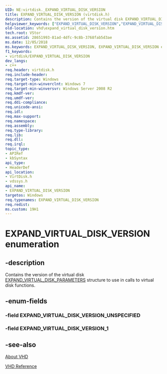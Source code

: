 ```yaml
---
UID: NE:virtdisk._EXPAND_VIRTUAL_DISK_VERSION
title: EXPAND_VIRTUAL_DISK_VERSION (virtdisk.h)
description: Contains the version of the virtual disk EXPAND_VIRTUAL_DISK_PARAMETERS structure to use in calls to virtual disk functions.
helpviewer_keywords: ["EXPAND_VIRTUAL_DISK_VERSION","EXPAND_VIRTUAL_DISK_VERSION enumeration [VHD]","EXPAND_VIRTUAL_DISK_VERSION_1","EXPAND_VIRTUAL_DISK_VERSION_UNSPECIFIED","vdssys/EXPAND_VIRTUAL_DISK_VERSION","vdssys/EXPAND_VIRTUAL_DISK_VERSION_1","vdssys/EXPAND_VIRTUAL_DISK_VERSION_UNSPECIFIED","vhd.expand_virtual_disk_version","virtdisk/EXPAND_VIRTUAL_DISK_VERSION","virtdisk/EXPAND_VIRTUAL_DISK_VERSION_1","virtdisk/EXPAND_VIRTUAL_DISK_VERSION_UNSPECIFIED"]
old-location: vhd\expand_virtual_disk_version.htm
tech.root: VStor
ms.assetid: 28651993-81ad-4dfc-9c8b-3768fab5d3ae
ms.date: 12/05/2018
ms.keywords: EXPAND_VIRTUAL_DISK_VERSION, EXPAND_VIRTUAL_DISK_VERSION enumeration [VHD], EXPAND_VIRTUAL_DISK_VERSION_1, EXPAND_VIRTUAL_DISK_VERSION_UNSPECIFIED, vdssys/EXPAND_VIRTUAL_DISK_VERSION, vdssys/EXPAND_VIRTUAL_DISK_VERSION_1, vdssys/EXPAND_VIRTUAL_DISK_VERSION_UNSPECIFIED, vhd.expand_virtual_disk_version, virtdisk/EXPAND_VIRTUAL_DISK_VERSION, virtdisk/EXPAND_VIRTUAL_DISK_VERSION_1, virtdisk/EXPAND_VIRTUAL_DISK_VERSION_UNSPECIFIED
f1_keywords:
- virtdisk/EXPAND_VIRTUAL_DISK_VERSION
dev_langs:
- c++
req.header: virtdisk.h
req.include-header: 
req.target-type: Windows
req.target-min-winverclnt: Windows 7
req.target-min-winversvr: Windows Server 2008 R2
req.kmdf-ver: 
req.umdf-ver: 
req.ddi-compliance: 
req.unicode-ansi: 
req.idl: 
req.max-support: 
req.namespace: 
req.assembly: 
req.type-library: 
req.lib: 
req.dll: 
req.irql: 
topic_type:
- APIRef
- kbSyntax
api_type:
- HeaderDef
api_location:
- VirtDisk.h
- vdssys.h
api_name:
- EXPAND_VIRTUAL_DISK_VERSION
targetos: Windows
req.typenames: EXPAND_VIRTUAL_DISK_VERSION
req.redist: 
ms.custom: 19H1
---
```


# EXPAND_VIRTUAL_DISK_VERSION enumeration


## -description


Contains the version of the virtual disk 
    <a href="/windows/win32/api/virtdisk/ns-virtdisk-expand_virtual_disk_parameters">EXPAND_VIRTUAL_DISK_PARAMETERS</a> structure 
    to use in calls to virtual disk functions.


## -enum-fields




### -field EXPAND_VIRTUAL_DISK_VERSION_UNSPECIFIED


### -field EXPAND_VIRTUAL_DISK_VERSION_1


## -see-also




<a href="https://docs.microsoft.com/previous-versions/windows/desktop/legacy/dd323654(v=vs.85)">About VHD</a>



<a href="https://docs.microsoft.com/previous-versions/windows/desktop/legacy/dd323700(v=vs.85)">VHD Reference</a>
 

 

